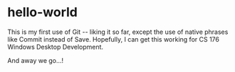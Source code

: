 # hello-world

This is my first use of Git -- liking it so far, except the use of native phrases like Commit instead of Save.  Hopefully, I can get this working for CS 176 Windows Desktop Development.

And away we go...!
